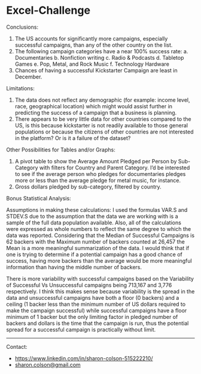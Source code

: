 # Excel-Challenge

Conclusions:
  1.	The US accounts for significantly more campaigns, especially successful campaigns, than any of the other country on the list.
  2.	The following campaign categories have a near 100% success rate:
    a.	Documentaries
    b.	Nonfiction writing
    c.	Radio & Podcasts
    d.	Tabletop Games
    e.	Pop, Metal, and Rock Music
    f.	Technology Hardware
  3.	Chances of having a successful Kickstarter Campaign are least in December.

Limitations:
  1.	The data does not reflect any demographic (for example: income level, race, geographical location) which might would assist further in predicting the success of a campaign that a business is planning.
  2.	There appears to be very little data for other countries compared to the US, is this because kickstarter is not readily available to those general populations or because the citizens of other countries are not interested in the platform? Or is it a failure of the dataset?

Other Possibilities for Tables and/or Graphs:
  1.	A pivot table to show the Average Amount Pledged per Person by Sub-Category with filters for Country and Parent Category. I’d be interested to see if the average person who pledges for documentaries pledges more or less than the average pledge for metal music, for instance.
  2.	Gross dollars pledged by sub-category, filtered by country. 

Bonus Statistical Analysis:
  
  Assumptions in making these calculations: I used the formulas VAR.S and STDEV.S due to the assumption that the data we are working with is a sample of the full data population available. Also, all of the calculations were expressed as whole numbers to reflect the same degree to which the data was reported.
Considering that the Median of Successful Campaigns is 62 backers with the Maximum number of backers counted at 26,457 the Mean is a more meaningful summarization of the data. I would think that if one is trying to determine if a potential campaign has a good chance of success, having more backers than the average would be more meaningful information than having the middle number of backers. 
  
  There is more variability with successful campaigns based on the Variability of Successful Vs Unsuccessful campaigns being 713,167 and 3,776 respectively. I think this makes sense because variability is the spread in the data and unsuccessful campaigns have both a floor (0 backers) and a ceiling (1 backer less than the minimum number of US dollars required to make the campaign successful) while successful campaigns have a floor minimum of 1 backer but the only limiting factor in pledged number of backers and dollars is the time that the campaign is run, thus the potential spread for a successful campaign is practically without limit. 
<hr>
Contact:

* https://www.linkedin.com/in/sharon-colson-515222210/
* sharon.colson@gmail.com
